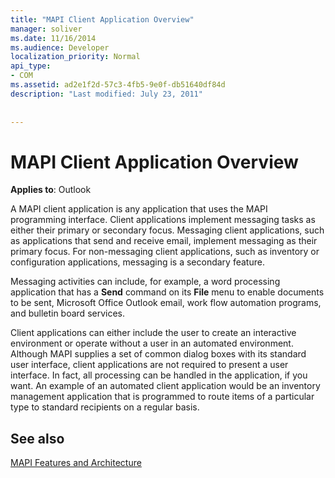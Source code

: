 ```yaml
---
title: "MAPI Client Application Overview"
manager: soliver
ms.date: 11/16/2014
ms.audience: Developer
localization_priority: Normal
api_type:
- COM
ms.assetid: ad2e1f2d-57c3-4fb5-9e0f-db51640df84d
description: "Last modified: July 23, 2011"
 
 
---
```


# MAPI Client Application Overview

  
  
**Applies to**: Outlook 
  
A MAPI client application is any application that uses the MAPI programming interface. Client applications implement messaging tasks as either their primary or secondary focus. Messaging client applications, such as applications that send and receive email, implement messaging as their primary focus. For non-messaging client applications, such as inventory or configuration applications, messaging is a secondary feature.
  
Messaging activities can include, for example, a word processing application that has a **Send** command on its **File** menu to enable documents to be sent, Microsoft Office Outlook email, work flow automation programs, and bulletin board services. 
  
Client applications can either include the user to create an interactive environment or operate without a user in an automated environment. Although MAPI supplies a set of common dialog boxes with its standard user interface, client applications are not required to present a user interface. In fact, all processing can be handled in the application, if you want. An example of an automated client application would be an inventory management application that is programmed to route items of a particular type to standard recipients on a regular basis.
  
## See also



[MAPI Features and Architecture](mapi-features-and-architecture.md)

